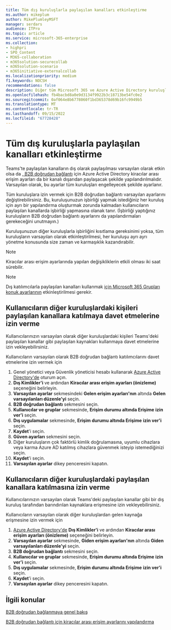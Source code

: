 ```yaml
---
title: Tüm dış kuruluşlarla paylaşılan kanalları etkinleştirme
ms.author: mikeplum
author: MikePlumleyMSFT
manager: serdars
audience: ITPro
ms.topic: article
ms.service: microsoft-365-enterprise
ms.collection:
- highpri
- SPO_Content
- M365-collaboration
- m365solution-securecollab
- m365solution-scenario
- m365initiative-externalcollab
ms.localizationpriority: medium
f1.keywords: NOCSH
recommendations: false
description: Diğer tüm Microsoft 365 ve Azure Active Directory kuruluşlarıyla paylaşılan kanalları etkinleştirmeyi öğrenin.
ms.openlocfilehash: fb4bacbd8a0e9d3134f9922b3c18713be54fc0e2
ms.sourcegitcommit: 0af064e8b6778060f1bd365378d69b16fc9949b5
ms.translationtype: MT
ms.contentlocale: tr-TR
ms.lasthandoff: 09/15/2022
ms.locfileid: "67728428"
---
```

# <a name="enable-shared-channels-with-all-external-organizations"></a>Tüm dış kuruluşlarla paylaşılan kanalları etkinleştirme

Teams'te paylaşılan kanalların dış olarak paylaşılması varsayılan olarak etkin olsa da [, B2B doğrudan bağlantı](/azure/active-directory/external-identities/b2b-direct-connect-overview) için Azure Active Directory kiracılar arası erişim ayarları da bir kanalı dışarıdan paylaşacak şekilde yapılandırılmalıdır. Varsayılan olarak, bu ayarlar tüm kuruluşları engelleyecek şekilde ayarlanır.

Tüm kuruluşlara izin vermek için B2B doğrudan bağlantı varsayılan ayarlarını değiştirebilirsiniz. Bu, kuruluşunuzun işbirliği yapmak istediğiniz her kuruluş için ayrı bir yapılandırma oluşturmak zorunda kalmadan kullanıcıların paylaşılan kanallarda işbirliği yapmasına olanak tanır. (İşbirliği yaptığınız kuruluşların B2B doğrudan bağlantı ayarlarını da yapılandırmaları gerekeceğini unutmayın.)

Kuruluşunuzun diğer kuruluşlarla işbirliğini kısıtlama gereksinimi yoksa, tüm kuruluşların varsayılan olarak etkinleştirilmesi, her kuruluşu ayrı ayrı yönetme konusunda size zaman ve karmaşıklık kazandırabilir.

> [!NOTE]
> Kiracılar arası erişim ayarlarında yapılan değişikliklerin etkili olması iki saat sürebilir.

> [!NOTE]
> Dış katılımcılarla paylaşılan kanalları kullanmak [için Microsoft 365 Grupları konuk ayarlarının](/microsoft-365/admin/create-groups/manage-guest-access-in-groups) etkinleştirilmesi gerekir.

## <a name="allow-users-to-invite-people-in-other-organizations-to-participate-in-shared-channels"></a>Kullanıcıların diğer kuruluşlardaki kişileri paylaşılan kanallara katılmaya davet etmelerine izin verme

Kullanıcılarınızın varsayılan olarak diğer kuruluşlardaki kişileri Teams'deki paylaşılan kanallar gibi paylaşılan kaynakları kullanmaya davet etmelerine izin vekleyebilirsiniz.

Kullanıcıların varsayılan olarak B2B doğrudan bağlantı katılımcılarını davet etmelerine izin vermek için
1. Genel yönetici veya Güvenlik yöneticisi hesabı kullanarak [Azure Active Directory'de](https://aad.portal.azure.com) oturum açın.
1. **Dış Kimlikler'i** ve ardından **Kiracılar arası erişim ayarları (önizleme)** seçeneğini belirleyin.
1. **Varsayılan ayarlar** sekmesindeki **Gelen erişim ayarları'nın** altında **Gelen varsayılanları düzenle'yi** seçin.
1. **B2B doğrudan bağlantı** sekmesini seçin.
1. **Kullanıcılar ve gruplar** sekmesinde, **Erişim durumu altında Erişime** **izin ver'i** seçin.
1. **Dış uygulamalar** sekmesinde, **Erişim durumu altında Erişime** **izin ver'i** seçin.
1. **Kaydet**'i seçin.
1. **Güven ayarları** sekmesini seçin.
1. Diğer kuruluşların çok faktörlü kimlik doğrulamasına, uyumlu cihazlara veya karma Azure AD katılmış cihazlara güvenmek isteyip istemediğinizi seçin.
1. **Kaydet**'i seçin.
1. **Varsayılan ayarlar** dikey penceresini kapatın.

## <a name="allow-users-to-participate-in-shared-channels-in-other-organizations"></a>Kullanıcıların diğer kuruluşlardaki paylaşılan kanallara katılmasına izin verme

Kullanıcılarınızın varsayılan olarak Teams'deki paylaşılan kanallar gibi bir dış kuruluş tarafından barındırılan kaynaklara erişmesine izin vekleyebilirsiniz.

Kullanıcıların varsayılan olarak diğer kuruluşlardan gelen kaynağa erişmesine izin vermek için
1. [Azure Active Directory'de](https://aad.portal.azure.com) **Dış Kimlikler'i** ve ardından **Kiracılar arası erişim ayarları (önizleme)** seçeneğini belirleyin.
1. **Varsayılan ayarlar** sekmesinde, **Giden erişim ayarları'nın** altında **Giden varsayılanları düzenle'yi** seçin.
1. **B2B doğrudan bağlantı** sekmesini seçin.
1. **Kullanıcılar ve gruplar** sekmesinde, **Erişim durumu altında Erişime** **izin ver'i** seçin.
1. **Dış uygulamalar** sekmesinde, **Erişim durumu altında Erişime** **izin ver'i** seçin.
1. **Kaydet**'i seçin.
1. **Varsayılan ayarlar** dikey penceresini kapatın.

## <a name="related-topics"></a>İlgili konular

[B2B doğrudan bağlanmaya genel bakış](/azure/active-directory/external-identities/b2b-direct-connect-overview)

[B2B doğrudan bağlantı için kiracılar arası erişim ayarlarını yapılandırma](/azure/active-directory/external-identities/cross-tenant-access-settings-b2b-direct-connect)

